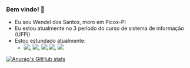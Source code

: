 ### Bem vindo! 👋

- Eu sou Wendel dos Santos, moro em Picos-PI
- Eu estou atualmente no 3 período do curso de sistema de informação (UFPI)
- Estou estundado atualmente:
  - <img src="https://img.shields.io/badge/HTML-239120?style=for-the-badge&logo=html5&logoColor=white" />, <img src="https://img.shields.io/badge/CSS3-1572B6?style=for-the-badge&logo=css3&logoColor=white" />, <img src="https://img.shields.io/badge/JavaScript-F7DF1E?style=for-the-badge&logo=javascript&logoColor=black" />,<img src="https://img.shields.io/badge/PHP-777BB4?style=for-the-badge&logo=php&logoColor=white" />, <img src="https://img.shields.io/badge/MySQL-00000F?style=for-the-badge&logo=mysql&logoColor=white" /> 

[![Anurag's GitHub stats](https://github-readme-stats.vercel.app/api?username=WendelSantosNunes)](https://github.com/anuraghazra/github-readme-stats)


